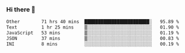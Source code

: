 ### Hi there 👋

<!--
**swolbroham/swolbroham** is a ✨ _special_ ✨ repository because its `README.md` (this file) appears on your GitHub profile.

Here are some ideas to get you started:

- 🔭 I’m currently working on ...
- 🌱 I’m currently learning ...
- 👯 I’m looking to collaborate on ...
- 🤔 I’m looking for help with ...
- 💬 Ask me about ...
- 📫 How to reach me: ...
- 😄 Pronouns: ...
- ⚡ Fun fact: ...
-->


<!--START_SECTION:waka-->

```txt
Other        71 hrs 40 mins  ████████████████████████░   95.89 %
Text         1 hr 25 mins    ▒░░░░░░░░░░░░░░░░░░░░░░░░   01.90 %
JavaScript   53 mins         ▒░░░░░░░░░░░░░░░░░░░░░░░░   01.19 %
JSON         37 mins         ▒░░░░░░░░░░░░░░░░░░░░░░░░   00.83 %
INI          8 mins          ░░░░░░░░░░░░░░░░░░░░░░░░░   00.19 %
```

<!--END_SECTION:waka-->
